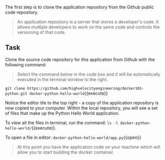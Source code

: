 
The first step is to clone the application repository from the Github public code repository. 


>An application repository is a server that stores a developer's code.  It allows multiple developers to work on the same code and controls the versioning of that code.
	
## Task

Clone the source code repository for this application from Github with the following command:

>Select the command below in the code box and it will be automatically executed in the terminal window to the right.

`git clone https://github.com/highvelocityengineering/docker101-python.git docker-python-hello-world`{{execute}}

Notice the editor tile to the top right - a copy of the application repository is now copied to your computer. Within the local repository, you will see a set of files that make up the Python Hello World application.

To view all the files in terminal, run the command: `ls -l docker-python-hello-world/`{{execute}}.

To open a file in editor: `docker-python-hello-world/app.py`{{open}}

>At this point you have the application code on your machine which will allow you to start building the docker container.

